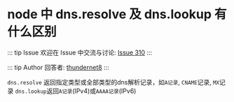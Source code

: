 # node 中 dns.resolve 及 dns.lookup 有什么区别



::: tip Issue 
 欢迎在 Issue 中交流与讨论: [Issue 310](https://github.com/shfshanyue/Daily-Question/issues/310) 
:::

::: tip Author 
回答者: [thundernet8](https://github.com/thundernet8) 
:::

`dns.resolve` 返回指定类型或全部类型的dns解析记录，如`A记录`, `CNAME`记录, `MX`记录
`dns.lookup`返回`A记录`(IPv4)或`AAAA记录`(IPv6)